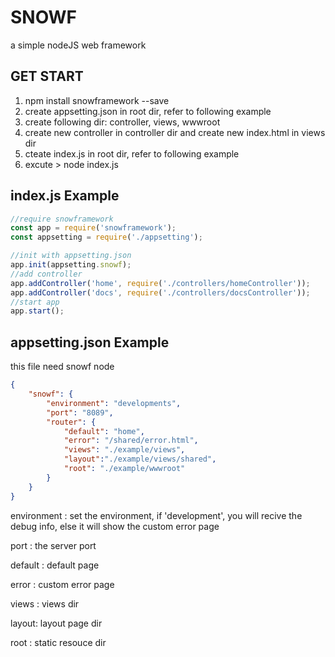 # SNOWF
a simple nodeJS web framework

## GET START
1. npm install snowframework --save
1. create appsetting.json in root dir, refer to following example
1. create following dir: controller, views, wwwroot
1. create new controller in controller dir and create new index.html in views dir
1. cteate index.js in root dir, refer to following example
1. excute > node index.js

## index.js Example

``` js
//require snowframework
const app = require('snowframework');
const appsetting = require('./appsetting');

//init with appsetting.json
app.init(appsetting.snowf);
//add controller
app.addController('home', require('./controllers/homeController'));
app.addController('docs', require('./controllers/docsController'));
//start app
app.start();
```

## appsetting.json Example
this file need snowf node
```json
{
    "snowf": {
        "environment": "developments", 
        "port": "8089",
        "router": {
            "default": "home", 
            "error": "/shared/error.html", 
            "views": "./example/views", 
            "layout":"./example/views/shared",
            "root": "./example/wwwroot" 
        }
    }
}
```
environment : set the environment, if 'development', you will recive the debug info, else it will show the custom error page

port : the server port

default : default page

error : custom error page

views : views dir

layout: layout page dir

root : static resouce dir

